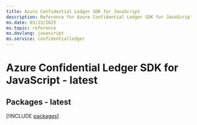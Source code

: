 ```yaml
---
title: Azure Confidential Ledger SDK for JavaScript
description: Reference for Azure Confidential Ledger SDK for JavaScript
ms.date: 03/13/2025
ms.topic: reference
ms.devlang: javascript
ms.service: confidentialledger
---
```

# Azure Confidential Ledger SDK for JavaScript - latest
## Packages - latest
[!INCLUDE [packages](confidential-ledger-index.md)]